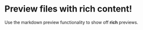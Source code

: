 # Preview files with rich content!

Use the markdown preview functionality to show off **rich** previews.
